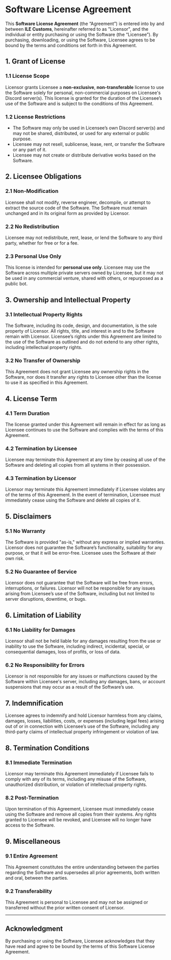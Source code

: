 # **Software License Agreement**

This **Software License Agreement** (the “Agreement”) is entered into by and between **ILE Customs**, hereinafter referred to as "Licensor", and the individual or entity purchasing or using the Software (the “Licensee”). By purchasing, downloading, or using the Software, Licensee agrees to be bound by the terms and conditions set forth in this Agreement.

## **1. Grant of License**
### 1.1 **License Scope**
Licensor grants Licensee a **non-exclusive**, **non-transferable** license to use the Software solely for personal, non-commercial purposes on Licensee's Discord server(s). This license is granted for the duration of the Licensee’s use of the Software and is subject to the conditions of this Agreement.

### 1.2 **License Restrictions**
- The Software may only be used in Licensee’s own Discord server(s) and may not be shared, distributed, or used for any external or public purpose.
- Licensee may not resell, sublicense, lease, rent, or transfer the Software or any part of it.
- Licensee may not create or distribute derivative works based on the Software.

## **2. Licensee Obligations**
### 2.1 **Non-Modification**
Licensee shall not modify, reverse engineer, decompile, or attempt to extract the source code of the Software. The Software must remain unchanged and in its original form as provided by Licensor.

### 2.2 **No Redistribution**
Licensee may not redistribute, rent, lease, or lend the Software to any third party, whether for free or for a fee.

### 2.3 **Personal Use Only**
This license is intended for **personal use only**. Licensee may use the Software across multiple private servers owned by Licensee, but it may not be used in any commercial venture, shared with others, or repurposed as a public bot.

## **3. Ownership and Intellectual Property**
### 3.1 **Intellectual Property Rights**
The Software, including its code, design, and documentation, is the sole property of Licensor. All rights, title, and interest in and to the Software remain with Licensor. Licensee’s rights under this Agreement are limited to the use of the Software as outlined and do not extend to any other rights, including intellectual property rights.

### 3.2 **No Transfer of Ownership**
This Agreement does not grant Licensee any ownership rights in the Software, nor does it transfer any rights to Licensee other than the license to use it as specified in this Agreement.

## **4. License Term**
### 4.1 **Term Duration**
The license granted under this Agreement will remain in effect for as long as Licensee continues to use the Software and complies with the terms of this Agreement.

### 4.2 **Termination by Licensee**
Licensee may terminate this Agreement at any time by ceasing all use of the Software and deleting all copies from all systems in their possession.

### 4.3 **Termination by Licensor**
Licensor may terminate this Agreement immediately if Licensee violates any of the terms of this Agreement. In the event of termination, Licensee must immediately cease using the Software and delete all copies of it.

## **5. Disclaimers**
### 5.1 **No Warranty**
The Software is provided "as-is," without any express or implied warranties. Licensor does not guarantee the Software’s functionality, suitability for any purpose, or that it will be error-free. Licensee uses the Software at their own risk.

### 5.2 **No Guarantee of Service**
Licensor does not guarantee that the Software will be free from errors, interruptions, or failures. Licensor will not be responsible for any issues arising from Licensee’s use of the Software, including but not limited to server disruptions, downtime, or bugs.

## **6. Limitation of Liability**
### 6.1 **No Liability for Damages**
Licensor shall not be held liable for any damages resulting from the use or inability to use the Software, including indirect, incidental, special, or consequential damages, loss of profits, or loss of data.

### 6.2 **No Responsibility for Errors**
Licensor is not responsible for any issues or malfunctions caused by the Software within Licensee's server, including any damages, bans, or account suspensions that may occur as a result of the Software’s use.

## **7. Indemnification**
Licensee agrees to indemnify and hold Licensor harmless from any claims, damages, losses, liabilities, costs, or expenses (including legal fees) arising out of or in connection with Licensee’s use of the Software, including any third-party claims of intellectual property infringement or violation of law.

## **8. Termination Conditions**
### 8.1 **Immediate Termination**
Licensor may terminate this Agreement immediately if Licensee fails to comply with any of its terms, including any misuse of the Software, unauthorized distribution, or violation of intellectual property rights.

### 8.2 **Post-Termination**
Upon termination of this Agreement, Licensee must immediately cease using the Software and remove all copies from their systems. Any rights granted to Licensee will be revoked, and Licensee will no longer have access to the Software.

## **9. Miscellaneous**

### 9.1 **Entire Agreement**
This Agreement constitutes the entire understanding between the parties regarding the Software and supersedes all prior agreements, both written and oral, between the parties.

### 9.2 **Transferability**
This Agreement is personal to Licensee and may not be assigned or transferred without the prior written consent of Licensor.

---

## **Acknowledgment**
By purchasing or using the Software, Licensee acknowledges that they have read and agree to be bound by the terms of this Software License Agreement.
